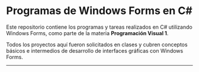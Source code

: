 # Programas de Windows Forms en C#

Este repositorio contiene los programas y tareas realizados en C# utilizando Windows Forms, como parte de la materia **Programación Visual 1**.

Todos los proyectos aquí fueron solicitados en clases y cubren conceptos básicos e intermedios de desarrollo de interfaces gráficas con Windows Forms.

---

